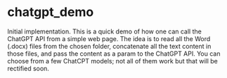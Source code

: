 # chatgpt_demo
Initial implementation. This is a quick demo of how one can call the ChatGPT API from a simple web page. The idea is to read all the Word (.docx) files from the chosen folder, concatenate all the text content in those files, and pass the content as a param to the ChatGPT API. You can choose from a few ChatCPT models; not all of them work but that will be rectified soon.
